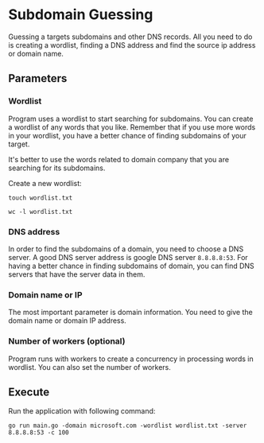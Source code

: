 # Subdomain Guessing

Guessing a targets subdomains and other DNS records. All you need to do
is creating a wordlist, finding a DNS address and find the source ip address
or domain name. 

## Parameters

### Wordlist

Program uses a wordlist to start searching for subdomains. You can create
a wordlist of any words that you like. Remember that if you use
more words in your wordlist, you have a better chance of finding subdomains
of your target. 

It's better to use the words related to domain company that you
are searching for its subdomains.

Create a new wordlist:

```shell
touch wordlist.txt
```

```shell
wc -l wordlist.txt
```

### DNS address

In order to find the subdomains of a domain, you need to choose
a DNS server. A good DNS server address is google DNS server ```8.8.8.8:53```.
For having a better chance in finding subdomains of domain, you can 
find DNS servers that have the server data in them.

### Domain name or IP

The most important parameter is domain information. You need to
give the domain name or domain IP address. 

### Number of workers (optional)

Program runs with workers to create a concurrency in processing
words in wordlist. You can also set the number of workers.

## Execute

Run the application with following command:

```shell
go run main.go -domain microsoft.com -wordlist wordlist.txt -server 8.8.8.8:53 -c 100
```
